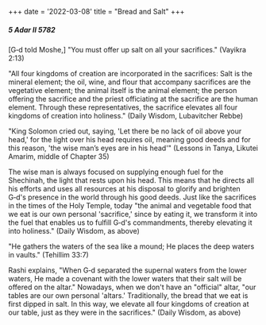 +++
date = '2022-03-08'
title = "Bread and Salt"
+++

##### 5 Adar II 5782

[G‑d told Moshe,] "You must offer up salt on all your sacrifices." (Vayikra 2:13)

"All four kingdoms of creation are incorporated in the sacrifices: Salt is the mineral element; the oil, wine, and flour that accompany sacrifices are the vegetative element; the animal itself is the animal element; the person offering the sacrifice and the priest officiating at the sacrifice are the human element. Through these representatives, the sacrifice elevates all four kingdoms of creation into holiness." (Daily Wisdom, Lubavitcher Rebbe)

"King Solomon cried out, saying, 'Let there be no lack of oil above your head,' for the light over his head requires oil, meaning good deeds and for this reason, 'the wise man’s eyes are in his head'" (Lessons in Tanya, Likutei Amarim, middle of Chapter 35)

The wise man is always focused on supplying enough fuel for the Shechinah, the light that rests upon his head. This means that he directs all his efforts and uses all resources at his disposal to glorify and brighten G‑d's presence in the world through his good deeds. Just like the sacrifices in the times of the Holy Temple, today "the animal and vegetable food that we eat is our own personal 'sacrifice,' since by eating it, we transform it into the fuel that enables us to fulfill G‑d's commandments, thereby elevating it into holiness." (Daily Wisdom, as above)

"He gathers the waters of the sea like a mound; He places the deep waters in vaults." (Tehillim 33:7)

Rashi explains, "When G‑d separated the supernal waters from the lower waters, He made a covenant with the lower waters that their salt will be offered on the altar." Nowadays, when we don't have an "official" altar, "our tables are our own personal 'altars.' Traditionally, the bread that we eat is first dipped in salt. In this way, we elevate all four kingdoms of creation at our table, just as they were in the sacrifices." (Daily Wisdom, as above)
